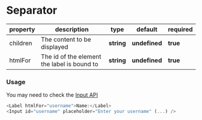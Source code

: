 # Separator

| property | description                                 | type       | default       | required |
| -------- | ------------------------------------------- | ---------- | ------------- | -------- |
| children | The content to be displayed                 | **string** | **undefined** | **true** |
| htmlFor  | The id of the element the label is bound to | **string** | **undefined** | **true** |

### Usage

You may need to check the [Input API](./input.md)

```js
<Label htmlFor="username">Name:</Label>
<Input id="username" placeholder="Enter your username" (...) />
```
